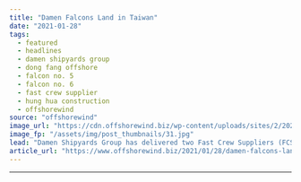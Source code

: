 ```yaml
---
title: "Damen Falcons Land in Taiwan"
date: "2021-01-28"
tags: 
  - featured
  - headlines
  - damen shipyards group
  - dong fang offshore
  - falcon no. 5
  - falcon no. 6
  - fast crew supplier
  - hung hua construction
  - offshorewind
source: "offshorewind"
image_url: "https://cdn.offshorewind.biz/wp-content/uploads/sites/2/2021/01/28122008/Damen-Falcons-Land-in-Taiwan.jpg"
image_fp: "/assets/img/post_thumbnails/31.jpg"
lead: "Damen Shipyards Group has delivered two Fast Crew Suppliers (FCS) 2710 to Hung Hua"
article_url: "https://www.offshorewind.biz/2021/01/28/damen-falcons-land-in-taiwan/"
---
```


---
